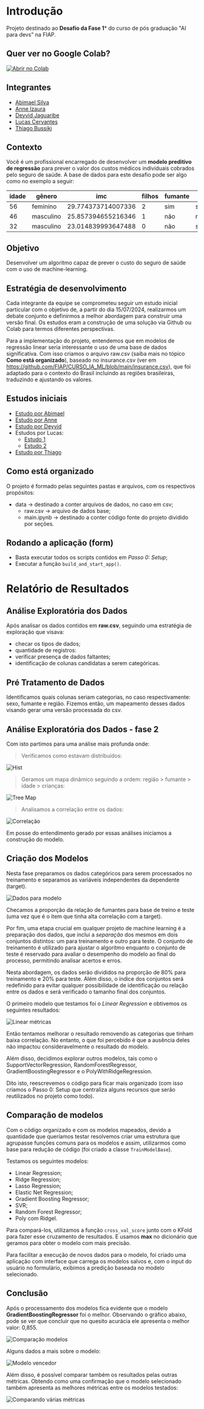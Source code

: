 # Introdução
Projeto destinado ao **Desafio da Fase 1*** do curso de pós graduação "AI para devs" na FIAP.

## Quer ver no Google Colab?
[![Abrir no Colab](https://colab.research.google.com/assets/colab-badge.svg)](https://colab.research.google.com/drive/1FMgEsQIjyI9aRKMShcE2MrBIQeLsXKFi?usp=sharing)

## Integrantes
- [Abimael Silva](https://github.com/abimael-boby)
- [Anne Izaura](https://github.com/anneizaura)
- [Deyvid Jaguaribe](https://github.com/DeyvidJLira)
- [Lucas Cervantes](https://github.com/Cervas23)
- [Thiago Bussiki](https://github.com/ThiagoBussiki)

## Contexto
Você é um profissional encarregado de desenvolver um **modelo preditivo de regressão** para prever o valor dos custos médicos individuais cobrados pelo seguro de saúde. A base de dados para este desafio pode ser algo como no exemplo a seguir:

| idade | gênero | imc | filhos | fumante | região | encargos |
|---|---|---|---|---|---|---|
| 56 | feminino | 29.774373714007336 | 2 | sim | sudoeste | 31109.889763423336
| 46 | masculino | 25.857394655216346 | 1 | não | nordeste | 26650.702646642694
| 32 | masculino | 23.014839993647488 | 0 | não | sudoeste | 21459.03799039332


## Objetivo
Desenvolver um algoritmo capaz de prever o custo do seguro de saúde com o uso de machine-learning.

## Estratégia de desenvolvimento
Cada integrante da equipe se comprometeu seguir um estudo inicial particular com o objetivo de, a partir do dia 15/07/2024, realizarmos um debate conjunto e definirmos a melhor abordagem para construir uma versão final. Os estudos eram a construção de uma solução via Github ou Colab para termos diferentes perspectivas.

Para a implementação do projeto, entendemos que em modelos de regressão linear seria interessante o uso de uma base de dados significativa. Com isso criamos o arquivo raw.csv (saiba mais no tópico **Como está organizado**),  baseado no insurance.csv (ver em https://github.com/FIAP/CURSO_IA_ML/blob/main/insurance.csv), que foi adaptado para o contexto do Brasil incluindo as regiões brasileiras, traduzindo e ajustando os valores.

## Estudos iniciais
- [Estudo por Abimael](https://github.com/DeyvidJLira/fiap-aidev-team-project-fase1/tree/abimael)
- [Estudo por Anne](https://github.com/DeyvidJLira/fiap-aidev-team-project-fase1/tree/anne)
- [Estudo por Deyvid](https://github.com/DeyvidJLira/fiap-iadev-project-fase1)
- Estudos por Lucas:
  - [Estudo 1](https://colab.research.google.com/drive/1lGsgvNWvoc5h4TruXKfTWEzljGHvqHQ9?usp=sharing)
  - [Estudo 2](https://colab.research.google.com/drive/1-Cxv62olOdSXTzT_WWAqQRcN_zlWfzX0?usp=sharing)
- [Estudo por Thiago](https://colab.research.google.com/drive/1OctIvG-iLKdAPtq6CMEN-HrUoKMD78jA?usp=sharing)

## Como está organizado
O projeto é formado pelas seguintes pastas e arquivos, com os respectivos propósitos:
- data -> destinado a conter arquivos de dados, no caso em csv;
  - raw.csv -> arquivo de dados base;
  - main.ipynb -> destinado a conter código fonte do projeto dividido por seções.


## Rodando a aplicação (form)
- Basta executar todos os scripts contidos em *Passo 0: Setup*;
- Executar a função ```build_and_start_app()```.


# Relatório de Resultados

## Análise Exploratória dos Dados
Após analisar os dados contidos em **raw.csv**, seguindo uma estratégia de exploração que visava:
- checar os tipos de dados;
- quantidade de registros:
- verificar presença de dados faltantes;
- identificação de colunas candidatas a serem categóricas.

## Pré Tratamento de Dados
Identificamos quais colunas seriam categorias, no caso respectivamente: sexo, fumante e região. Fizemos então, um mapeamento desses dados visando gerar uma versão processada do csv. 

## Análise Exploratória dos Dados - fase 2
Com isto partimos para uma análise mais profunda onde:

> Verificamos como estavam distribuídos:

![Hist](img/hist.png)

> Geramos um mapa dinâmico seguindo a ordem: região > fumante > idade > crianças:

![Tree Map](img/tree_map.png)

> Analisamos a correlação entre os dados:

![Correlação](img/corr.png)

Em posse do entendimento gerado por essas análises iniciamos a construção do modelo.

## Criação dos Modelos
Nesta fase preparamos os dados categóricos para serem processados no treinamento e separamos as variáveis independentes da dependente (target).

![Dados para modelo](img/dataset_to_model.PNG)

Checamos a proporção da relação de fumantes para base de treino e teste (uma vez que é o item que tinha alta correlação com a target). 

Por fim, uma etapa crucial em qualquer projeto de machine learning é a preparação dos dados, que inclui a *separação* dos mesmos em dois conjuntos distintos: um para treinamento e outro para teste. O conjunto de treinamento é utilizado para ajustar o algoritmo enquanto o conjunto de teste é reservado para avaliar o desempenho do modelo ao final do processo, permitindo analisar acertos e erros.

Nesta abordagem, os dados serão divididos na proporção de 80% para treinamento e 20% para teste. Além disso, o índice dos conjuntos será redefinido para evitar qualquer possibilidade de identificação ou relação entre os dados e será verificado o tamanho final dos conjuntos.

O primeiro modelo que testamos foi o *Linear Regression* e obtivemos os seguintes resultados:

![Linear métricas](img/linear_evaluate.PNG)

Então tentamos melhorar o resultado removendo as categorias que tinham baixa correlação. No entanto, o que foi percebido é que a ausência deles não impactou consideravelmente o resultado do modelo.

Além disso, decidimos explorar outros modelos, tais como o SupportVectorRegression, RandomForestRegressor, GradientBoostingRegressor e o PolyWithRidgeRegression.

Dito isto, reescrevemos o código para ficar mais organizado (com isso criamos o Passo 0: Setup que centraliza alguns recursos que serão reutilizados no projeto como todo).

## Comparação de modelos

Com o código organizado e com os modelos mapeados, devido a quantidade que queríamos testar resolvemos criar uma estrutura que agrupasse funções comuns para os modelos e assim, utilizarmos como base para redução de código (foi criado a classe ```TrainModelBase```).

Testamos os seguintes modelos:
- Linear Regression;
- Ridge Regression;
- Lasso Regression;
- Elastic Net Regression;
- Gradient Boosting Regressor;
- SVR;
- Random Forest Regressor;
- Poly com Ridgel.

Para compará-los, utilizamos a função ```cross_val_score``` junto com o KFold para fazer esse cruzamento de resultados. E usamos **max** no dicionário que geramos para obter o modelo com mais precisão. 

Para facilitar a execução de novos dados para o modelo, foi criado uma aplicação com interface que carrega os modelos salvos e, com o input do usuário no formulário, exibimos a predição baseada no modelo selecionado.

## Conclusão

Após o processamento dos modelos fica evidente que o modelo **GradientBoostingRegressor** foi o melhor. Observando o gráfico abaixo, pode se ver que concluir que no quesito acurácia ele apresenta o melhor valor: 0,855. 

![Comparação modelos](img/compare_models.png)

Alguns dados a mais sobre o modelo:

![Modelo vencedor](img/best_model.PNG)

Além disso, é possível comparar também os resultados pelas outras métricas. Obtendo como uma confirmação que o modelo selecionado também apresenta as melhores métricas entre os modelos testados:

![Comparando várias métricas](img/compare_models_metrics.PNG)






